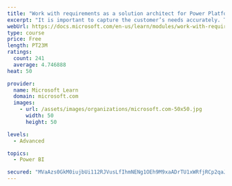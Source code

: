 ```yaml
---
title: "Work with requirements as a solution architect for Power Platform and Dynamics 365"
excerpt: "It is important to capture the customer’s needs accurately. This module explains how to capture requirements and identify functional and non-functional items."
webUrl: https://docs.microsoft.com/en-us/learn/modules/work-with-requirements/
type: course
price: Free
length: PT23M
ratings:
  count: 241
  average: 4.746888
heat: 50

provider:
  name: Microsoft Learn
  domain: microsoft.com
  images:
    - url: /assets/images/organizations/microsoft.com-50x50.jpg
      width: 50
      height: 50

levels:
  - Advanced

topics:
  - Power BI

secured: "MVaAzs0GkM0iujbUi112RJVusLfIhmNENg1OEh9M9xaADrTU1xWRfjRCp2qaJLPeLL2FvYdhtLO+iEjwSIuL7wXGKKAYDdu2yuSrIc9L+iEKQPcxHkdeJyDy47XJ9eDj+DJSO+aCdWbA3+QZX7FmctO0njviWBC5yEuGtpIdzUrxHKe7dqiwIjMy7zZk4FIF801SVmTXcK0f60nP7q7vZZnZkddnxn5zAf09Wy2jDSOkaxAiwFCAvtYqdxwrwTNVUIRYkYit68z87mCCciM5mlb3YRJwa93nBEAeMnM5HBZwhD8Lf4TKcTZ1svy731EhAS8rMzbuIJM+PmOG61RcKyv2psq/q9nNrsrzqz2n35n8hG6REDhDbopImx9ezHDvwU5TvosFGxpbEHwnxK5nbA==;dFCklqVMEjb5Vr4+rQZkBg=="
---
```


